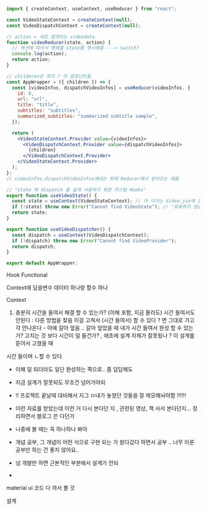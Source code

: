 ```jsx
import { createContext, useContext, useReducer } from "react";

const VideoStateContext = createContext(null);
const VideoDispatchContext = createContext(null);

// action = 새로 업뎃되는 videodata
function videoReducer(state, action) {
  // 액션에 따라서 행해줄 state를 명시해줌 ---> switch?
  console.log(action);
  return action;
}

// childeren은 뭐지 ? 아 컴포넌트들
const AppWrapper = ({ children }) => {
  const [videoInfos, dispatchVideoInfos] = useReducer(videoInfos, {
    id: 0,
    url: "url",
    title: "title",
    subtitles: "subtitles",
    summarized_subtitles: "summarized subtitle sample",
  });

  return (
    <VideoStateContext.Provider value={videoInfos}>
      <VideoDispatchContext.Provider value={dispatchVideoInfos}>
        {children}
      </VideoDispatchContext.Provider>
    </VideoStateContext.Provider>
  );
};
// videoInfos,dispatchVideoInfos얘네는 위에 Reducer에서 받아오는 애들

// "state 와 dispatch 를 쉽게 사용하기 위한 커스텀 Hooks"
export function useVideoState() {
  const state = useContext(VideoStateContext); // 아 이거는 Video.jsx에 있던  const { fetchedVideoInfo } = useContext(VideoInfoStateContext);
  if (!state) throw new Error("Cannot find VideoState"); // "유효하지 않을땐 에러를 발생" -> 뭐가 유효하지 않은거지 아 videoInfo 제대로 (형식에 맞춰서) 안왔을 때?
  return state;
}

export function useVideoDispatcher() {
  const dispatch = useContext(VideoDispatchContext);
  if (!dispatch) throw new Error("Cannot find VideoProvider");
  return dispatch;
}

export default AppWrapper;
```

Hook
Functional

Context에 담을변수 데이터 하나랑 함수 하나

Context

1. 충분히 시간을 들여서 해결 할 수 있는가? (이해 포함, 지금 몰라도)
   시간 들여서도 안된다
   : 다른 방법을 찾음 이걸 고쳐서 (시간 들여서) 할 수 있다 ? 면 그대로 가고
   각 안나온다 - 아예 갈아 엎음 ..
   갈아 엎었을 때 내가 시간 들여서 완성 할 수 있는가?
   고치는 것 보다 시간이 덜 들건가? ,
   애초에 설계 자체가 잘못됬나 ?
   이 설계를 뜯어서 고쳤을 때

시간 들이며 ㄴ할 수 있다

- 이해 덜 되더라도 일단 완성하는 쪽으로.. 좀 답답해도
- 지금 설계가 잘못되도 무조건 넘어가야되

- !! 프로젝트 끝날때 대비해서 지그 ㅁ내가 놓쳤던 것들을 잘 메모해놔야함 !!!!!!
- 이런 자료를 받았는데 이런 거 다시 본다던 지 , 관련된 영상, 책 사서 본다던지... 정리하면서 블로그 쓴 다던가
- 나중에 볼 때는 꼭 하나하나 봐야

- 개념 공부, 그 개념이 어떤 식으로 구현 되는 가 왔다갔다 하면서 공부 .. 너무 이론 공부만 하는 건 좋지 않아요..
- 넘 개발만 하면 근본적인 부분에서 설계가 안되
-

material ui 코드 다 까서 볼 것

설계
